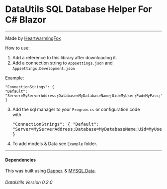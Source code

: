 ﻿# DataUtils SQL Database Helper For C# Blazor

---

Made by [HeartwarmingFox](https://github.com/fluffballdev)


How to use:

1. Add a reference to this library after downloading it.
2. Add a connection string to ```Appsettings.json``` and ```Appsettings.Development.json```

Example:
```
"ConnectionStrings": {
"Default": "Server=MyServerAddress;Database=MyDatabaseName;Uid=MyUser;Pwd=MyPass;"
}
```
3. Add the sql manager to your ```Program.cs``` or configuration code <br> with <pre>"ConnectionStrings": {
       "Default": "Server=MyServerAddress;Database=MyDatabaseName;Uid=MyUser;Pwd=MyPass;"
   }</pre>
4. To add models & Data see ```Example``` folder.

---

#### Dependencies
This was built using [Dapper](https://www.nuget.org/packages/Dapper/). & [MYSQL.Data](https://www.nuget.org/packages/MySql.Data).

###### DataUtils Version 0.2.0